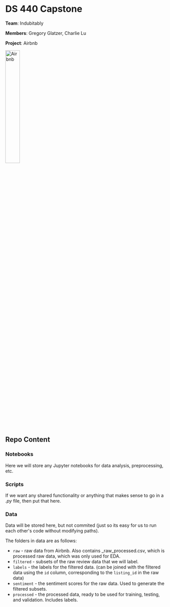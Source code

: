 # DS 440 Capstone

**Team**: Indubitably

**Members**: Gregory Glatzer, Charlie Lu

**Project**: Airbnb

<img src="https://upload.wikimedia.org/wikipedia/commons/thumb/6/69/Airbnb_Logo_B%C3%A9lo.svg/768px-Airbnb_Logo_B%C3%A9lo.svg.png?20140813142239" width="30%" alt="Airbnb"/>

## Repo Content

### Notebooks

Here we will store any Jupyter notebooks for data analysis, preprocessing, etc.

### Scripts

If we want any shared functionality or anything that makes sense to go in a _.py_ file, then put that here.

### Data

Data will be stored here, but not commited (just so its easy for us to run each other's code without modifying paths).

The folders in data are as follows:

-   `raw` - raw data from Airbnb. Also contains <GEO>\_raw_processed.csv, which is processed raw data, which was only used for EDA.
-   `filtered` - subsets of the raw review data that we will label.
-   `labels` - the labels for the filtered data. (can be joined with the filtered data using the `id` column, corresponding to the `listing_id` in the raw data)
-   `sentiment` - the sentiment scores for the raw data. Used to generate the filtered subsets.
-   `processed` - the processed data, ready to be used for training, testing, and validation. Includes labels.
